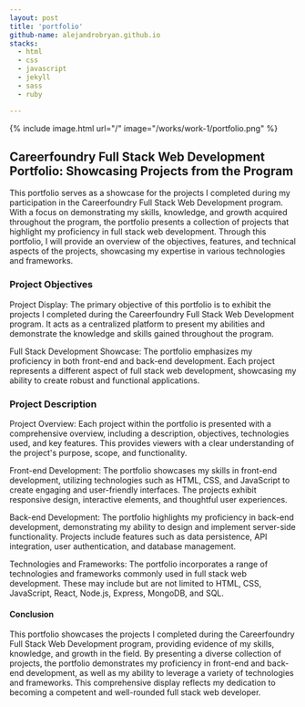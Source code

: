 ```yaml
---
layout: post
title: 'portfolio'
github-name: alejandrobryan.github.io
stacks:
  - html
  - css 
  - javascript
  - jekyll
  - sass
  - ruby

---
```


{% include image.html url="/" image="/works/work-1/portfolio.png" %}

## Careerfoundry Full Stack Web Development Portfolio: Showcasing Projects from the Program


This portfolio serves as a showcase for the projects I completed during my participation in the Careerfoundry Full Stack Web Development program. With a focus on demonstrating my skills, knowledge, and growth acquired throughout the program, the portfolio presents a collection of projects that highlight my proficiency in full stack web development. Through this portfolio, I will provide an overview of the objectives, features, and technical aspects of the projects, showcasing my expertise in various technologies and frameworks.

### Project Objectives

Project Display: The primary objective of this portfolio is to exhibit the projects I completed during the Careerfoundry Full Stack Web Development program. It acts as a centralized platform to present my abilities and demonstrate the knowledge and skills gained throughout the program.

Full Stack Development Showcase: The portfolio emphasizes my proficiency in both front-end and back-end development. Each project represents a different aspect of full stack web development, showcasing my ability to create robust and functional applications.

### Project Description

Project Overview: Each project within the portfolio is presented with a comprehensive overview, including a description, objectives, technologies used, and key features. This provides viewers with a clear understanding of the project's purpose, scope, and functionality.

Front-end Development: The portfolio showcases my skills in front-end development, utilizing technologies such as HTML, CSS, and JavaScript to create engaging and user-friendly interfaces. The projects exhibit responsive design, interactive elements, and thoughtful user experiences.

Back-end Development: The portfolio highlights my proficiency in back-end development, demonstrating my ability to design and implement server-side functionality. Projects include features such as data persistence, API integration, user authentication, and database management.

Technologies and Frameworks: The portfolio incorporates a range of technologies and frameworks commonly used in full stack web development. These may include but are not limited to HTML, CSS, JavaScript, React, Node.js, Express, MongoDB, and SQL.

#### Conclusion
This portfolio showcases the projects I completed during the Careerfoundry Full Stack Web Development program, providing evidence of my skills, knowledge, and growth in the field. By presenting a diverse collection of projects, the portfolio demonstrates my proficiency in front-end and back-end development, as well as my ability to leverage a variety of technologies and frameworks. This comprehensive display reflects my dedication to becoming a competent and well-rounded full stack web developer.


